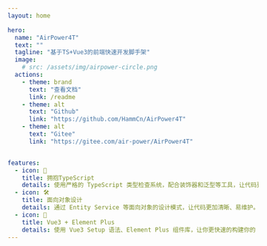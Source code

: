 ```yaml
---
layout: home

hero:
  name: "AirPower4T"
  text: ""
  tagline: "基于TS+Vue3的前端快速开发脚手架"
  image:
    # src: /assets/img/airpower-circle.png
  actions:
    - theme: brand
      text: "查看文档"
      link: /readme
    - theme: alt
      text: "Github"
      link: "https://github.com/HammCn/AirPower4T"
    - theme: alt
      text: "Gitee"
      link: "https://gitee.com/air-power/AirPower4T"


features:
  - icon: 📝
    title: 拥抱TypeScript
    details: 使用严格的 TypeScript 类型检查系统，配合装饰器和泛型等工具，让代码更加可靠、安全。
  - icon: 🛠️
    title: 面向对象设计
    details: 通过 Entity Service 等面向对象的设计模式，让代码更加清晰、易维护。
  - icon: 🚀
    title: Vue3 + Element Plus
    details: 使用 Vue3 Setup 语法、Element Plus 组件库，让你更快速的构建你的 Web 应用程序。
---
```


